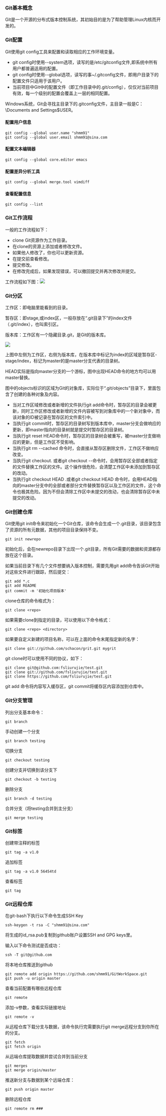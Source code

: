 ### Git基本概念

Git是一个开源的分布式版本控制系统，其初始目的是为了帮助管理Linux内核而开发的。

### Git配置

Git使用git config工具来配置和读取相应的工作环境变量。

* git config时使用--system选项，读写的是/etc/gitconfig文件,即系统中所有用户都普遍适用的配置。
* git config时使用--global选项，读写的事~/.gitconfig文件，即用户目录下的配置文件只适用于该用户。
* 当前项目中Git中的配置文件（即工作目录中的.git/config），仅仅对当前项目有效，每一个级别的配置会覆盖上一层的相同配置。

Windows系统，Git会寻找主目录下的.gitconfig文件，主目录一般是C：\Documents and Settings\$USER。

#### 配置用户信息

```
git config --global user.name "shmm91"
git config --global user.email shmm91@sina.com
```

#### 配置文本编辑器

```
git config --global core.editor emacs
```

#### 配置差异分析工具

```
git config --global merge.tool vimdiff
```

#### 查看配置信息

```
git config --list
```

### Git工作流程

一般的工作流程如下：

* clone Git资源作为工作目录。
* 在clone的资源上添加或者修改文件。
* 如果他人修改了，你也可以更新资源。
* 在提交前查看修改。
* 提交修改。
* 在修改完成后，如果发现错误，可以撤回提交并再次修改并提交。

工作流程如下图：![](C:\Users\shmm\Desktop\笔记\git-process.png)

### Git分区

工作区：即电脑里能看到的目录。

暂存区：即stage,或index区，一般存放在“.git目录下”的index文件（.git/index），也叫索引区。

版本库：工作区有一个隐藏目录.git，是Git的版本库。

![](C:\Users\shmm\Desktop\笔记\gitworkspace.jpg)

上图中左侧为工作区，右侧为版本库，在版本库中标记为index的区域是暂存区-stage/index，标记为master的是master分支代表的目录树。

HEAD实际是指向master分支的一个游标，图中出现HEAD命令的地方均可以用master替换。

图中的objects标识的区域为Git的对象库，实际位于“.git/objects”目录下，里面包含了创建的各种对象及内容。

* 当对工作区域修改或者新增的文件执行git add命令时，暂存区的目录会被更新，同时工作区修改或者新增的文件内容被写到对象库中的一个新对象中，而该对象的ID被记录在暂存区的文件索引中。
* 当执行git commit时，暂存区的目录树写到版本库中，master分支会做响应的更新，即master指向的目录树就是提交时暂存区的目录树。
* 当执行git reset HEAD命令时，暂存区的目录树会被重写，被master分支做响应的更新，但是工作区不受影响。
* 当执行git rm --cached <file> 命令时，会直接从暂存区删除文件，工作区不做响应改变。
* 当执行git checkout. 或者git checkout --<file>命令时，会用暂存区全部或者指定的文件替换工作区的文件。这个操作很危险，会清楚工作区中未添加到暂存区的改动。
* 当执行git checkout HEAD .或者git checkout HEAD <file>命令时，会用HEAD指向的master分支中的全部或者部分文件替换暂存区以及工作区的文件，这个命令也极其危险。因为不但会清除工作区中未提交的改动，也会清除暂存区中未提交的改动。

### Git创建仓库

Git使用git init命令来初始化一个Git仓库，该命令会生成一个.git目录，该目录包含了资源的所有元数据，其他的项目目录保持不变。

```
git init newrepo
```

初始化后，会在newrepo目录下出现一个.git目录，所有Git需要的数据和资源都存放在这个目录。

如果当前目录下有几个文件想要纳入版本控制，需要先用git add命令告诉Git开始对这些文件进行跟踪，然后提交：

```
git add *.c
git add README
git commit -m '初始化项目版本'
```

clone仓库的命令格式为：

```
git clone <repo>
```

如果需要clone到指定的目录，可以使用以下命令格式：

```
git clone <repo> <directory>
```

如果要自定义新建的项目名称，可以在上面的命令末尾指定新的名字：

```
git clone git://github.com/schacon/grit.git mygrit
```

git clone时可以使用不同的协议，如下：

```
git clone git@github.com:fsliurujie/test.git
git clone git://github.com/fsliurujie/test.git
git clone https://github.com/fsliurujie/test.git
```

git add 命令将内容写入缓存区，git commit将缓存区内容添加到仓库中。

### Git分支管理

列出分支基本命令：

```
git branch
```

手动创建一个分支

```
git branch testing
```

切换分支

```
git checkout testing
```

创建分支并切换到该分支下

```
git checkout -b testing
```

删除分支

```
git branch -d testing
```

合并分支（将testing合并到主分支）

```
git merge testing
```

### Git标签

创建带注释的标签

```
git tag -a v1.0
```

追加标签

```
git tag -a v1.0 56454td
```

查看标签

```
git tag
```

### Git远程仓库

在git-bash下执行以下命令生成SSH Key

```
ssh-keygen -t rsa -C "shmm91@sina.com"
```

将生成的id_rsa.pub复制到github账户设置SSH and GPG keys里。

输入以下命令测试是否成功：

```
ssh -T git@github.com
```

将本地仓库推送到github

```
git remote add origin https://github.com/shmm91/GitWorkSpace.git
git push -u origin master
```

查看当前配置有哪些远程仓库

```
git remote
```

添加-v参数，查看实际链接地址

```
git remote -v
```

从远程仓库下载分支与数据，该命令执行完需要执行git merge远程分支到你所在的分支。

```
git fetch
git fetch origin
```

从远端仓库提取数据并尝试合并到当前分支

```
git merges
git merge origin/master
```

推送新分支与数据到某个远端仓库：

```
git push origin master
```

删除远程仓库

```
git remote rm ###
```

